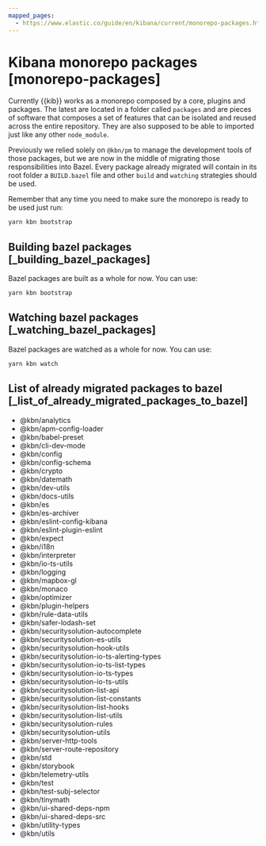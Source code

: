 ```yaml
---
mapped_pages:
  - https://www.elastic.co/guide/en/kibana/current/monorepo-packages.html
---
```


# Kibana monorepo packages [monorepo-packages]

Currently {{kib}} works as a monorepo composed by a core, plugins and packages. The latest are located in a folder called `packages` and are pieces of software that composes a set of features that can be isolated and reused across the entire repository. They are also supposed to be able to imported just like any other `node_module`.

Previously we relied solely on `@kbn/pm` to manage the development tools of those packages, but we are now in the middle of migrating those responsibilities into Bazel. Every package already migrated will contain in its root folder a `BUILD.bazel` file and other `build` and `watching` strategies should be used.

Remember that any time you need to make sure the monorepo is ready to be used just run:

```bash
yarn kbn bootstrap
```

## Building bazel packages [_building_bazel_packages]

Bazel packages are built as a whole for now. You can use:

```bash
yarn kbn bootstrap
```

## Watching bazel packages [_watching_bazel_packages]

Bazel packages are watched as a whole for now. You can use:

```bash
yarn kbn watch
```

## List of already migrated packages to bazel [_list_of_already_migrated_packages_to_bazel]

- @kbn/analytics
- @kbn/apm-config-loader
- @kbn/babel-preset
- @kbn/cli-dev-mode
- @kbn/config
- @kbn/config-schema
- @kbn/crypto
- @kbn/datemath
- @kbn/dev-utils
- @kbn/docs-utils
- @kbn/es
- @kbn/es-archiver
- @kbn/eslint-config-kibana
- @kbn/eslint-plugin-eslint
- @kbn/expect
- @kbn/i18n
- @kbn/interpreter
- @kbn/io-ts-utils
- @kbn/logging
- @kbn/mapbox-gl
- @kbn/monaco
- @kbn/optimizer
- @kbn/plugin-helpers
- @kbn/rule-data-utils
- @kbn/safer-lodash-set
- @kbn/securitysolution-autocomplete
- @kbn/securitysolution-es-utils
- @kbn/securitysolution-hook-utils
- @kbn/securitysolution-io-ts-alerting-types
- @kbn/securitysolution-io-ts-list-types
- @kbn/securitysolution-io-ts-types
- @kbn/securitysolution-io-ts-utils
- @kbn/securitysolution-list-api
- @kbn/securitysolution-list-constants
- @kbn/securitysolution-list-hooks
- @kbn/securitysolution-list-utils
- @kbn/securitysolution-rules
- @kbn/securitysolution-utils
- @kbn/server-http-tools
- @kbn/server-route-repository
- @kbn/std
- @kbn/storybook
- @kbn/telemetry-utils
- @kbn/test
- @kbn/test-subj-selector
- @kbn/tinymath
- @kbn/ui-shared-deps-npm
- @kbn/ui-shared-deps-src
- @kbn/utility-types
- @kbn/utils

